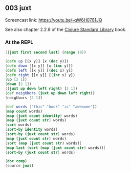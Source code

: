 ## 003 juxt

Screencast link: https://youtu.be/-qW6H0761JQ

See also chapter 2.2.6 of the [Clojure Standard Library](https://www.manning.com/books/clojure-standard-library) book.

### At the REPL

```clojure
((juxt first second last) (range 10))

(defn up [[x y]] [x (dec y)])
(defn down [[x y]] [x (inc y)])
(defn left [[x y]] [(dec x) y])
(defn right [[x y]] [(inc x) y])
(up [2 1])
(down [2 1])
((juxt up down left right) [2 1])
(def neighbors (juxt up down left right))
(neighbors [2 1])

(def words ["this" "book" "is" "awesome"])
(map count words)
(map (juxt count identity) words)
(map (juxt count str) words)
(sort words)
(sort-by identity words)
(sort-by (juxt count str) words)
(map (juxt count str) words)
(sort (map (juxt count str) words))
(map last (sort (map (juxt count str) words)))
(sort-by (juxt count str) words)

(doc comp)
(source juxt)
```
